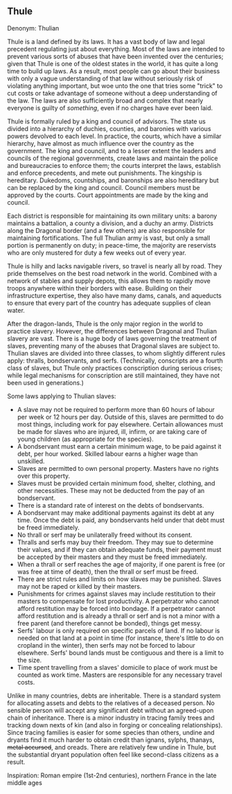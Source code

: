## Thule

Denonym: Thulian

Thule is a land defined by its laws.  It has a vast body of law and legal precedent regulating 
just about everything.  Most of the laws are intended to prevent various sorts of abuses that have 
been invented over the centuries; given that Thule is one of the oldest states in the world, it 
has quite a long time to build up laws.  As a result, most people can go about their business with 
only a vague understanding of that law without seriously risk of violating anything important, but 
woe unto the one that tries some "trick" to cut costs or take advantage of someone without a deep 
understanding of the law.  The laws are also sufficiently broad and complex that nearly everyone 
is guilty of *something*, even if no charges have ever been laid.

Thule is formally ruled by a king and council of advisors.  The state us divided into a hierarchy 
of duchies, counties, and baronies with various powers devolved to each level.  In practice, the 
courts, which have a similar hierarchy, have almost as much influence over the country as the 
government.  The king and council, and to a lesser extent the leaders and councils of the regional 
governments, create laws and maintain the police and bureaucracies to enforce them; the courts 
interpret the laws, establish and enforce precedents, and mete out punishments.  The kingship is 
hereditary.  Dukedoms, countships, and baronships are also hereditary but can be replaced by the 
king and council.  Council members must be approved by the courts.  Court appointments are made by 
the king and council.

Each district is responsible for maintaining its own military units: a barony maintains a 
battalion, a county a division, and a duchy an army.  Districts along the Dragonal border (and a 
few others) are also responsible for maintaining fortifications.  The full Thulian army is vast, 
but only a small portion is permanently on duty; in peace-time, the majority are reservists who 
are only mustered for duty a few weeks out of every year.

Thule is hilly and lacks navigable rivers, so travel is nearly all by road.  They pride themselves 
on the best road network in the world.  Combined with a network of stables and supply depots, this 
allows them to rapidly move troops anywhere within their borders with ease.  Building on their 
infrastructure expertise, they also have many dams, canals, and aqueducts to ensure that every 
part of the country has adequate supplies of clean water.

After the dragon-lands, Thule is the only major region in the world to practice slavery.  However, 
the differences between Dragonal and Thulian slavery are vast.  There is a huge body of laws 
governing the treatment of slaves, preventing many of the abuses that Dragonal slaves are subject 
to.  Thulian slaves are divided into three classes, to whom slightly different rules apply: 
thralls, bondservants, and serfs.  (Technically, conscripts are a fourth class of slaves, but 
Thule only practices conscription during serious crises; while legal mechanisms for conscription 
are still maintained, they have not been used in generations.)

Some laws applying to Thulian slaves:

*   A slave may not be required to perform more than 60 hours of labour per week or 12 hours per 
    day.  Outside of this, slaves are permitted to do most things, including work for pay 
    elsewhere.  Certain allowances must be made for slaves who are injured, ill, infirm, or are 
    taking care of young children (as appropriate for the species).
*   A bondservant must earn a certain minimum wage, to be paid against it debt, per hour worked. 
    Skilled labour earns a higher wage than unskilled.
*   Slaves are permitted to own personal property.  Masters have no rights over this property.
*   Slaves must be provided certain minimum food, shelter, clothing, and other necessities.  These 
    may not be deducted from the pay of an bondservant.
*   There is a standard rate of interest on the debts of bondservants.
*   A bondservant may make additional payments against its debt at any time.  Once the debt is 
    paid, any bondservants held under that debt must be freed immediately.
*   No thrall or serf may be unilaterally freed without its consent.
*   Thralls and serfs may buy their freedom.  They may sue to determine their values, and if they 
    can obtain adequate funds, their payment must be accepted by their masters and they must be 
    freed immediately.
*   When a thrall or serf reaches the age of majority, if one parent is free (or was free at time 
    of death), then the thrall or serf must be freed.
*   There are strict rules and limits on how slaves may be punished.  Slaves may not be raped or 
    killed by their masters.
*   Punishments for crimes against slaves may include restitution to their masters to compensate 
    for lost productivity.  A perpetrator who cannot afford restitution may be forced into 
    bondage.  If a perpetrator cannot afford restitution and is already a thrall or serf and is 
    not a minor with a free parent (and therefore cannot be bonded), things get messy.
*   Serfs' labour is only required on specific parcels of land.  If no labour is needed on that 
    land at a point in time (for instance, there's little to do on cropland in the winter), then 
    serfs may not be forced to labour elsewhere.  Serfs' bound lands must be contiguous and there 
    is a limit to the size.
*   Time spent travelling from a slaves' domicile to place of work must be counted as work time. 
    Masters are responsible for any necessary travel costs.

Unlike in many countries, debts are inheritable.  There is a standard system for allocating assets 
and debts to the relatives of a deceased person.  No sensible person will accept any significant 
debt without an agreed-upon chain of inheritance.  There is a minor industry in tracing family 
trees and tracking down nexts of kin (and also in forging or concealing relationships).  Since 
tracing families is easier for some species than others, undine and dryants find it much harder to 
obtain credit than ignans, sylphs, thanays, ~~metal accursed~~, and oreads.  There are relatively 
few undine in Thule, but the substantial dryant population often feel like second-class citizens 
as a result.


Inspiration: Roman empire (1st-2nd centuries), northern France in the late middle ages


